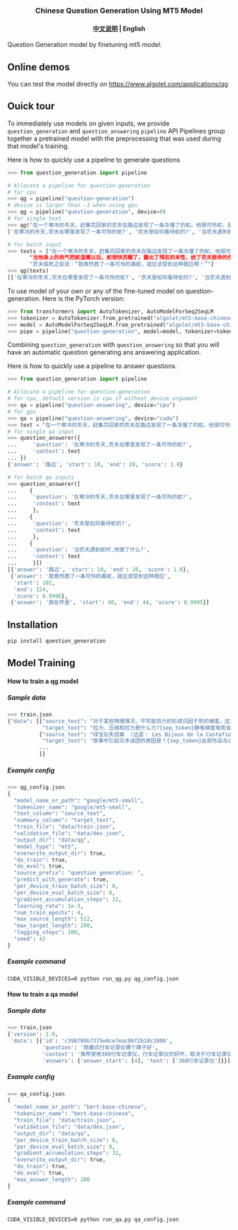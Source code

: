 
<h3 align="center">
    <p>Chinese Question Generation Using MT5 Model</p>
</h3>
<h4 align="center">
    <p>
        <a href="https://github.com/algolet/question_generation/blob/main/README.md">中文说明</a> |
        <b>English</b>
    <p>
</h4>
Question Generation model by finetuning mt5 model.

## Online demos
You can test the model directly on https://www.algolet.com/applications/qg

## Ouick tour
To immediately use models on given inputs, we provide `question_generation` and `question_answering` `pipeline` API
Pipelines group together a pretrained model with the preprocessing that was used during that model's training. 

Here is how to quickly use a pipeline to generate questions
``` python
>>> from question_generation import pipeline

# Allocate a pipeline for question-generation
# for cpu
>>> qg = pipeline("question-generation") 
# device is larger than -1 when using gpu
>>> qg = pipeline("question-generation", device=0) 
# for single text         
>>> qg("在一个寒冷的冬天，赶集完回家的农夫在路边发现了一条冻僵了的蛇。他很可怜蛇，就把它放在怀里。当他身上的热气把蛇温暖以后，蛇很快苏醒了，露出了残忍的本性，给了农夫致命的伤害——咬了农夫一口。农夫临死之前说：“我竟然救了一条可怜的毒蛇，就应该受到这种报应啊！”")
['在寒冷的冬天,农夫在哪里发现了一条可怜的蛇?', '农夫是如何看待蛇的?', '当农夫遇到蛇时,他做了什么?']

# for batch input
>>> texts = ["在一个寒冷的冬天，赶集完回家的农夫在路边发现了一条冻僵了的蛇。他很可怜蛇，就把它放在怀里。
       "当他身上的热气把蛇温暖以后，蛇很快苏醒了，露出了残忍的本性，给了农夫致命的伤害——咬了农夫一口。
       "农夫临死之前说：“我竟然救了一条可怜的毒蛇，就应该受到这种报应啊！”"]
>>> qg(texts)
[['在寒冷的冬天,农夫在哪里发现了一条可怜的蛇?', '农夫是如何看待蛇的?', '当农夫遇到蛇时,他做了什么?']]
``` 
To use model of your own or any of the fine-tuned model on question-generation. Here is the PyTorch version:
``` python   
>>> from transformers import AutoTokenizer, AutoModelForSeq2SeqLM
>>> tokenizer = AutoTokenizer.from_pretrained("algolet/mt5-base-chinese-qg")
>>> model = AutoModelForSeq2SeqLM.from_pretrained("algolet/mt5-base-chinese-qg")
>>> pipe = pipeline("question-generation", model=model, tokenizer=tokenizer)
``` 

Combining `question_generation` with `question_answering` 
so that you will have an automatic question generating ans answering application.

Here is how to quickly use a pipeline to answer questions. 
``` python 
>>> from question_generation import pipeline

# Allocate a pipeline for question-generation
# for cpu, default version is cpu if without device argument
>>> qa = pipeline("question-answering", device="cpu")
# for gpu
>>> qa = pipeline("question-answering", device="cuda")
>>> text = "在一个寒冷的冬天，赶集完回家的农夫在路边发现了一条冻僵了的蛇。他很可怜蛇，就把它放在怀里。当他身上的热气把蛇温暖以后，蛇很快苏醒了，露出了残忍的本性，给了农夫致命的伤害——咬了农夫一口。农夫临死之前说：“我竟然救了一条可怜的毒蛇，就应该受到这种报应啊！”"
# for single qa input
>>> question_answerer({
...     'question': '在寒冷的冬天,农夫在哪里发现了一条可怜的蛇?',
...     'context': text
... })
{'answer': '路边', 'start': 18, 'end': 20, 'score': 1.0} 

# for batch qa inputs
>>> question_answerer([
...    {
...     'question': '在寒冷的冬天,农夫在哪里发现了一条可怜的蛇?',
...     'context': text
...     },
...    {
...     'question': '农夫是如何看待蛇的?',
...     'context': text
...     },
...    {
...     'question': '当农夫遇到蛇时,他做了什么?',
...     'context': text
...     }])
[{'answer': '路边', 'start': 18, 'end': 20, 'score': 1.0},
 {'answer': '我竟然救了一条可怜的毒蛇，就应该受到这种报应',
  'start': 102,
  'end': 124,
  'score': 0.9996},
 {'answer': '放在怀里', 'start': 40, 'end': 44, 'score': 0.9995}]    
```   

## Installation
```bash
pip install question_generation
```
            
## Model Training
#### How to train a qg model
##### Sample data 
``` python 
>>> train.json
{"data": [{"source_text": "对于某些物理情况，不可能将力的形成归因于势的梯度。这通常是由于宏观物理的考虑，屈服力产生于微观状态的宏观统计平均值。例如，摩擦是由原子间大量静电势的梯度引起的，但表现为独立于任何宏观位置矢量的力模型。非保守力除摩擦力外，还包括其他接触力、拉力、压缩力和阻力。然而，对于任何足够详细的描述，所有这些力都是保守力的结果，因为每一个宏观力都是微观势梯度的净结果。",
           "target_text": "拉力、压缩和拉力是什么力?{sep_token}静电梯度电势会产生什么?{sep_token}为什么这些力是无法建模的呢?"}
          {"source_text": "绿宝石失窃案 （法语： Les Bijoux de la Castafiore ；英语： The Castafiore Emerald ）是丁丁历险记的第21部作品。作者是比利时漫画家埃尔热。本作与之前的丁丁历险记有著很大的不同，丁丁首次进行没有离开自己家的冒险，同时故事中没有明显的反派角色，充满了喜剧色彩。丁丁和船长原本在城堡悠闲度假，却因歌后突然造访而弄得鸡飞狗跳；媒体对歌后的行踪极度关注，穷追猛打；歌后一颗珍贵的绿宝石又突然失踪，引起了一波接一波的疑团，究竟谁的嫌疑最大？是船长刚刚收留的一伙吉卜赛人？是偷偷混入记者群中的神秘男子？是歌后的贴身女仆？还是行迹鬼祟的钢琴师？"，
           "target_text": "故事中引起众多谜团的原因是？{sep_token}此部作品与以往不同的地方在于哪里？{sep_token}丁丁和船长的悠闲假期因何被打乱？{sep_token}《绿宝石失窃案》是《丁丁历险记》系列的第几部？{sep_token}《绿宝石失窃案》的作者是谁？"}
          ...
          ]}
``` 
##### Example config
``` python 
>>> qg_config.json  
{
  "model_name_or_path": "google/mt5-small",
  "tokenizer_name": "google/mt5-small",
  "text_column": "source_text",
  "summary_column": "target_text",
  "train_file": "data/train.json",
  "validation_file": "data/dev.json",
  "output_dir": "data/qg",
  "model_type": "mt5",
  "overwrite_output_dir": true,
  "do_train": true,
  "do_eval": true,
  "source_prefix": "question generation: ",
  "predict_with_generate": true,
  "per_device_train_batch_size": 8,
  "per_device_eval_batch_size": 8,
  "gradient_accumulation_steps": 32,
  "learning_rate": 1e-3,
  "num_train_epochs": 4,
  "max_source_length": 512,
  "max_target_length": 200,
  "logging_steps": 100,
  "seed": 42
}
```   
##### Example command
```
CUDA_VISIBLE_DEVICES=0 python run_qg.py qg_config.json 
```


#### How to train a qa model
##### Sample data
``` python 
>>> train.json
{'version': 2.0,
 'data': [{'id': 'c398789b7375e0ce7eac86f2b18c3808',
           'question': '隐藏式行车记录仪哪个牌子好',
           'context': '推荐使用360行车记录仪。行车记录仪的好坏，取决于行车记录仪的摄像头配置，配置越高越好，再就是性价比。 行车记录仪配置需要1296p超高清摄像头比较好，这样录制视频清晰度高。再就是价格，性价比高也是可以值得考虑的。 360行车记录仪我使用了一段时间 ，觉得360行车记录仪比较好录得广角比较大，并且便宜实惠 ，价格才299，在360商城可以买到。可以参考对比下。',
           'answers': {'answer_start': [4], 'text': ['360行车记录仪']}}]}
``` 
##### Example config
``` python 
>>> qa_config.json  
{
  "model_name_or_path": "bert-base-chinese",
  "tokenizer_name": "bert-base-chinese",
  "train_file": "data/train.json",
  "validation_file": "data/dev.json",
  "output_dir": "data/qa",
  "per_device_train_batch_size": 8,
  "per_device_eval_batch_size": 8,
  "gradient_accumulation_steps": 32,
  "overwrite_output_dir": true,
  "do_train": true,
  "do_eval": true,
  "max_answer_length": 200
}
```   
##### Example command
```
CUDA_VISIBLE_DEVICES=0 python run_qa.py qa_config.json 
``` 






 